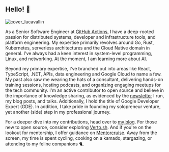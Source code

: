 ## Hello! 👋
![cover_lucavallin](https://github.com/lucavallin/lucavallin/assets/14332663/7e430e1d-5fd2-476b-a6e7-10058baf5150)

As a Senior Software Engineer at [GitHub Actions](https://github.com/features/actions), I have a deep-rooted passion for distributed systems, developer and infrastructure tools, and platform engineering. My expertise primarily revolves around Go, Rust, Kubernetes, serverless architectures and the Cloud Native domain in general. I've always had a keen interest in system-level programming, Linux, and networking. At the moment, I am learning more about AI.

Beyond my primary expertise, I've branched out into areas like React, TypeScript, .NET, APIs, data engineering and Google Cloud to name a few. My past also saw me wearing the hats of a consultant, delivering hands-on training sessions, hosting podcasts, and organizing engaging meetups for the tech community. I'm an active contributor to open source and believe in the importance of knowledge sharing, as evidenced by the [newsletter](https://lucavallin.substack.com) I run, my blog posts, and talks. Additionally, I hold the title of Google Developer Expert (GDE). In addition, I take pride in founding my solopreneur venture, yet another (side) step in my professional journey.

For a deeper dive into my contributions, head over to [my blog](https://lucavall.in). For those new to open source, consider exploring [Verto.sh](https://verto.sh). And if you're on the lookout for mentorship, I offer guidance on [Mentorcruise](https://mentorcruise.com/mentor/lucacavallin/). Away from the screen, my time is spent cycling, cooking on a kamado, stargazing, or attending to my feline companions 🐈.
